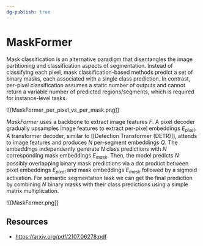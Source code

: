 ```yaml
---
dg-publish: true
---
```


# MaskFormer

Mask classification is an alternative paradigm that disentangles the image partitioning and classification aspects of segmentation. Instead of classifying each pixel, mask classification-based methods predict a set of binary masks, each associated with a single class prediction. In contrast, per-pixel classification assumes a static number of outputs and cannot return a variable number of predicted regions/segments, which is required for instance-level tasks.

![[MaskFormer_per_pixel_vs_per_mask.png]]

*MaskFormer* uses a backbone to extract image features $F$. A pixel decoder gradually upsamples image features to extract per-pixel embeddings $E_{pixel}$. A transformer decoder, similar to [[Detection Transformer (DETR)]], attends to image features and produces $N$ per-segment embeddings $Q$. The embeddings independently generate $N$ class predictions with $N$ corresponding mask embeddings $E_{mask}$. Then, the model predicts $N$ possibly overlapping binary mask predictions via a dot product between pixel embeddings $E_{pixel}$ and mask embeddings $E_{mask}$ followed by a sigmoid activation. For semantic segmentation task we can get the final prediction by combining $N$ binary masks with their class predictions using a simple matrix multiplication.

![[MaskFormer.png]]

## Resources

- <https://arxiv.org/pdf/2107.06278.pdf>
